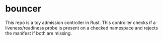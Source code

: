 # bouncer

This repo is a toy admission controller in Rust. This controller checks if a liveness/readiness probe is present on a checked namespace and rejects the manifest if both are missing.

